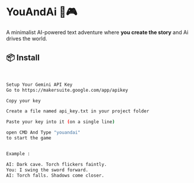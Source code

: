# YouAndAi 🧠🎮

A minimalist AI-powered text adventure where **you create the story** and Ai drives the world.

## 📦 Install

```bash


Setup Your Gemini API Key
Go to https://makersuite.google.com/app/apikey

Copy your key

Create a file named api_key.txt in your project folder

Paste your key into it (on a single line)

open CMD And Type "youandai"
to start the game 


Example :

AI: Dark cave. Torch flickers faintly.
You: I swing the sword forward.
AI: Torch falls. Shadows come closer.
